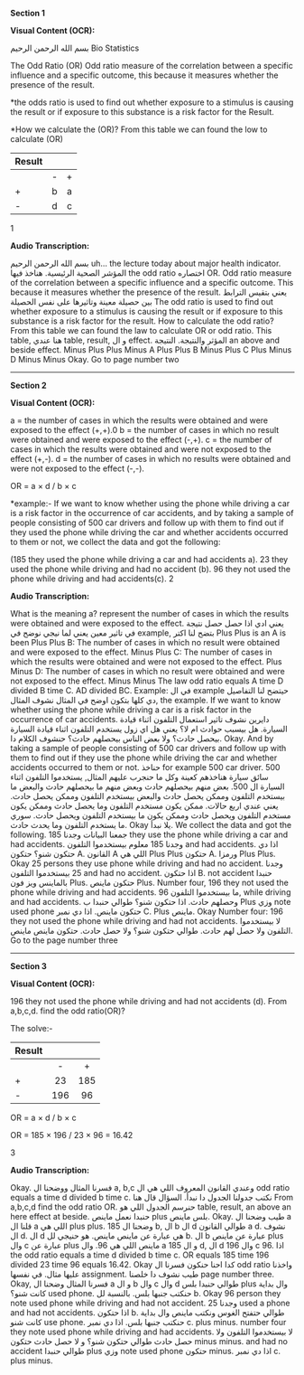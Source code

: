 

**Section 1**

**Visual Content (OCR):**

بسم الله الرحمن الرحيم
Bio Statistics

The Odd Ratio (OR)
Odd ratio measure of the correlation between a specific influence and a specific outcome, this because it measures whether the presence of the result.

\*the odds ratio is used to find out whether exposure to a stimulus is causing the result or if exposure to this substance is a risk factor for the Result.

\*How we calculate the (OR)?
From this table we can found the low to calculate (OR)

| Result |     |     |
| :---- | :-: | :-: |
|        |  -  |  +  |
|   +    |  b  |  a  | Effect |
|   -    |  d  |  c  |        |

1

**Audio Transcription:**

بسم الله الرحمن الرحيم
uh... the lecture today about major health indicator. المؤشر الصحية الرئيسية.  هناخذ فيها the odd ratio اختصاره OR.
Odd ratio measure of the correlation between a specific influence and a specific outcome. This because it measures whether the presence of the result.
يعني بتقيس الترابط بين حصيلة معينة وتاثيرها على نفس الحصيلة
The odd ratio is used to find out whether exposure to a stimulus is causing the result or if exposure to this substance is a risk factor for the result.
How to calculate the odd ratio?
From this table we can found the law to calculate OR or odd ratio. This table, هنا عندي table, result, و ال effect. المؤثر والنتيجة. النتيجة an above and beside effect. Minus Plus Plus Minus
A Plus Plus
B Minus Plus
C Plus Minus
D Minus Minus
Okay. Go to page number two


---

**Section 2**

**Visual Content (OCR):**

a = the number of cases in which the results were obtained and were exposed to the effect (+,+).0
b = the number of cases in which no result were obtained and were exposed to the effect (-,+).
c = the number of cases in which the results were obtained and were not exposed to the effect (+,-).
d = the number of cases in which no results were obtained and were not exposed to the effect (-,-).


OR = a × d / b × c

\*example:-
If we want to know whether using the phone while driving a car is a risk factor in the occurrence of car accidents, and by taking a sample of people consisting of 500 car drivers and follow up with them to find out if they used the phone while driving the car and whether accidents occurred to them or not, we collect the data and got the following:

(185 they used the phone while driving a car and had accidents a).
23 they used the phone while driving and had no accident (b).
96 they not used the phone while driving and had accidents(c).
2

**Audio Transcription:**

What is the meaning a? represent the number of cases in which the results were obtained and were exposed to the effect. 
يعني ادي اذا حصل حصل نتيجة في تاثير معين يعني لما نيجي نوضح في example, بتضح لنا اكتر Plus Plus is an A is been Plus Plus
B: The number of cases in which no result were obtained and were exposed to the effect. Minus Plus
C: The number of cases in which the results were obtained and were not exposed to the effect. Plus Minus
D: The number of cases in which no result were obtained and were not exposed to the effect. Minus Minus
The law odd ratio equals A time D divided B time C. AD divided BC.
Example: في ال example حيتضح لنا التفاصيل دي كلها بتكون اوضح في المثال
نشوف المثال, the example.
If we want to know whether using the phone while driving a car is a risk factor in the occurrence of car accidents. 
دايرين نشوف تاثير استعمال التلفون اثناء قيادة السيارة. هل بيسبب حوادث ام لا؟ يعني هل اي زول يستخدم التلفون اثناء قيادة السيارة بيحصل حادث؟ ولا بعض الناس بيحصلهم حادث؟ حنشوف الكلام دا. Okay.
And by taking a sample of people consisting of 500 car drivers and follow up with them to find out if they use the phone while driving the car and whether accidents occurred to them or not.
حناخذ for example 500 car driver. 500 سائق سيارة هناخذهم كعينة وكل ما حنجرب عليهم المثال, يستخدموا التلفون اثناء السيارة ال 500. بعض منهم بيحصلهم حادث وبعض منهم ما بيحصلهم حادث والبعض ما بيستخدم التلفون وممكن يحصل حادث والبعض بيستخدم التلفون وممكن يحصل حادث. يعني عندي اربع حالات. ممكن يكون مستخدم التلفون وما يحصل حادث وممكن يكون مستخدم التلفون ويحصل حادث وممكن يكون ما بيستخدم التلفون ويحصل حادث. سوري ما يستخدم التلفون وما يحدث حادث. Okay يلا نبدأ.
We collect the data and got the following. 
جمعنا البيانات وجدنا 185 they use the phone while driving a car and had accidents. وجدنا 185 معلوم بيستخدموا التلفون and had accidents. اذا دي حتكون شنو؟ حتكون A. القانون A اللي هي Plus Plus حتكون A. ورمزا Plus Plus. Okay
25 persons they use phone while driving and had no accident. وجدنا 25 بيستخدموا التلفون and had no accident. اذا حتكون B. not accident حنبدا بالماينس ويز فون Plus. حتكون ماينص Plus.
Number four, 196 they not used the phone while driving and had accidents. 96 ما بيستخدموا التلفون, while driving and had accidents. وحصلهم حادث. اذا حتكون شنو؟ طوالي حنبدا ب Plus وزي note used phone حتكون ماينص. اذا دي نمبر C. Plus ماينص. Okay
Number four: 196 they not used the phone while driving and had not accidents. لا بيستخدموا التلفون ولا حصل لهم حادث. طوالي حتكون شنو؟ ولا حصل حادث. حتكون ماينص ماينص. Go to the page number three


---

**Section 3**

**Visual Content (OCR):**


196 they not used the phone while driving and had not accidents (d).
From a,b,c,d. find the odd ratio(OR)?


The solve:-

| Result |      |      |
| :---- | :--: | :--: |
|        |  -  |  +  |
|   +    | 23  | 185 | effect |
|   -    | 196 | 96  |        |

OR = a × d / b × c

OR = 185 × 196 / 23 × 96 = 16.42

3

**Audio Transcription:**

Okay. فسرنا المثال ووضحنا ال a, b,c وعندي القانون المعروف اللي هي ال odd ratio equals a time d divided b time c. نكتب جدولنا الجدول دا نبدأ. السؤال قال هنا From a,b,c,d find the odd ratio OR. حنرسم الجدول اللي هو table, result, an above an here effect at beside. حنبدا نعمل ماينص plus بلس ماينص. Okay. 
طيب وضحنا ال a قلنا ال a اللي هي plus plus. 185 وضحنا ال b, ال b ال d طوالي القانون a d. نشوف ال d. ال d هي عبارة عن ماينص ماينص. هو حنيجي لل b. ال b عبارة عن ماينص plus وال c عبارة عن plus ماينص اللي هي 96. وال a 185 و ال d, ال d 196 وال c 96. اذا the odd ratio equals a time d divided b time c. OR equals 185 time 196 divided 23 time 96 equals 16.42. Okay كدا احنا حنكون فسرنا ال odd ratio واخذنا عليها مثال. في نفسها assignment. طيب نشوف دا خلصنا page number three. Okay, فسرنا المثال وضحنا ال a و ال b وال c وال d طوالي حنبدا بلس plus وال بداية كانت شنو؟ used phone. حنكتب جنبها بلس. بالنسبة لل b. Okay 96 person they note used phone while driving and had not accident. وجدنا 25 used a phone and had not accidents. اذا حتكون b. طوالي  حتفتح الغوس ونكتب ماينص وال بداية كانت شنو use phone. حنكتب جنبها بلس. اذا دي نمبر c. plus minus. number four they note used phone while driving and had accidents. لا بيستخدموا التلفون ولا حصل حادث طوالي حتكون شنو؟ و لا حصل حادث حتكون minus minus. and had no accident طوالي حنبدا plus وزي note used phone حتكون minus. اذا دي نمبر c. plus minus.



